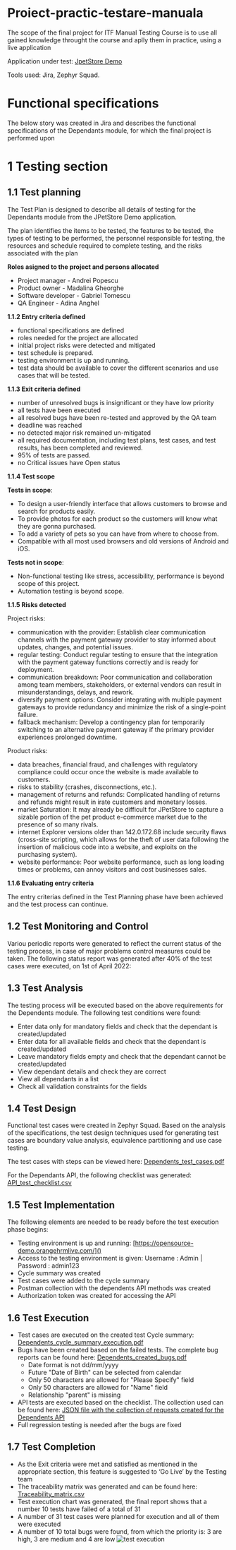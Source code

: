 # Proiect-practic-testare-manuala
The scope of the final project for ITF Manual Testing Course is to use all gained knowledge throught the course and aplly them in practice, using a live application

Application under test: [JpetStore Demo](https://jpetstore.aspectran.com/catalog/)




Tools used: Jira, Zephyr Squad.

# Functional specifications
The below story was created in Jira and describes the functional specifications of the Dependants module, for which the final project is performed upon

# 1 Testing section
## 1.1 Test planning

The Test Plan is designed to describe all details of testing for the Dependants module from the JPetStore Demo application.

The plan identifies the items to be tested, the features to be tested, the types of testing to be performed, the personnel responsible for testing, the resources and schedule required to complete testing, and the risks associated with the plan

**Roles asigned to the project and persons allocated**

- Project manager - Andrei Popescu
- Product owner - Madalina Gheorghe
- Software developer - Gabriel Tomescu
- QA Engineer - Adina Anghel

**1.1.2 Entry criteria defined**

- functional specifications are defined
- roles needed for the project are allocated
- initial project risks were detected and mitigated
- test schedule is prepared.
- testing environment is up and running.
- test data should be available to cover the different scenarios and use cases that will be tested.

**1.1.3 Exit criteria defined**

- number of unresolved bugs is insignificant or they have low priority
- all tests have been executed
- all resolved bugs have been re-tested and approved by the QA team
- deadline was reached
- no detected major risk remained un-mitigated
- all required documentation, including test plans, test cases, and test results, has been completed and reviewed.
- 95% of tests are passed.
- no Critical issues have Open status


**1.1.4 Test scope**

 **Tests in scope**:
 
- To design a user-friendly interface that allows customers to browse and search for products easily.
- To provide photos for each product so the customers will know what they are gonna purchased.
- To add a variety of pets so you can have from where to choose from.
- Compatible with all most used browsers and old versions of Android and iOS.

 **Tests not in scope**: 

- Non-functional testing like stress, accessibility, performance is beyond scope of this project.
- Automation testing is beyond scope.

**1.1.5 Risks detected**

 Project risks:
  
- communication with the provider: Establish clear communication channels with the payment gateway provider to stay informed about updates, changes, and potential issues.
- regular testing: Conduct regular testing to ensure that the integration with the payment gateway functions correctly and is ready for deployment.
- communication breakdown: Poor communication and collaboration among team members, stakeholders, or external vendors can result in misunderstandings, delays, and rework.
- diversify payment options: Consider integrating with multiple payment gateways to provide redundancy and minimize the risk of a single-point failure.
- fallback mechanism: Develop a contingency plan for temporarily switching to an alternative payment gateway if the primary provider experiences prolonged downtime.
  
 Product risks:
  
- data breaches, financial fraud, and challenges with regulatory compliance could occur once the website is made available to customers.
- risks to stability (crashes, disconnections, etc.).
- management of returns and refunds: Complicated handling of returns and refunds might result in irate customers and monetary losses.
- market Saturation: It may already be difficult for JPetStore to capture a sizable portion of the pet product e-commerce market due to the presence of so many rivals.
- internet Explorer versions older than 142.0.172.68 include security flaws (cross-site scripting, which allows for the theft of user data following the insertion of malicious code into a website, and exploits on the purchasing system).
- website performance: Poor website performance, such as long loading times or problems, can annoy visitors and cost businesses sales.

**1.1.6 Evaluating entry criteria**

The entry criterias defined in the Test Planning phase have been achieved and the test process can continue.

## 1.2 Test Monitoring and Control
Variou periodic reports were generated to reflect the current status of the testing process, in case of major problems control measures could be taken. The following status report was generated after 40% of the test cases were executed, on 1st of April 2022:

## 1.3 Test Analysis
The testing process will be executed based on the above requirements for the Dependents module. The following test conditions were found:

- Enter data only for mandatory fields and check that the dependant is created/updated
- Enter data for all available fields and check that the dependant is created/updated
- Leave mandatory fields empty and check that the dependant cannot be created/updated
- View dependant details and check they are correct
- View all dependants in a list
- Check all validation constraints for the fields

## 1.4 Test Design
Functional test cases were created in Zephyr Squad. Based on the analysis of the specifications, the test design techniques used for generating test cases are boundary value analysis, equivalence partitioning and use case testing.

The test cases with steps can be viewed here: [Dependents_test_cases.pdf]()

For the Dependants API, the following checklist was generated: [API_test_checklist.csv]()

## 1.5 Test Implementation
The following elements are needed to be ready before the test execution phase begins:

- Testing environment is up and running: [https://opensource-demo.orangehrmlive.com/]()
- Access to the testing environment is given: Username : Admin | Password : admin123
- Cycle summary was created
- Test cases were added to the cycle summary
- Postman collection with the dependents API methods was created
- Authorization token was created for accessing the API

## 1.6 Test Execution
- Test cases are executed on the created test Cycle summary: [Dependents_cycle_summary_execution.pdf]()
- Bugs have been created based on the failed tests. The complete bug reports can be found here: [Dependents_created_bugs.pdf]()
  - Date format is not dd/mm/yyyy
  - Future "Date of Birth" can be selected from calendar
  - Only 50 characters are allowed for "Please Specify" field
  - Only 50 characters are allowed for "Name" field
  - Relationship "parent" is missing
- API tests are executed based on the checklist. The collection used can be found here: [JSON file with the collection of requests created for the Dependents API]()
- Full regression testing is needed after the bugs are fixed

## 1.7 Test Completion
- As the Exit criteria were met and satisfied as mentioned in the appropriate section, this feature is suggested to ‘Go Live’ by the Testing team
- The traceability matrix was generated and can be found here: [Traceability_matrix.csv](https://github.com/Adinaadd27/Proiect-Practic-Testare-Manuala/blob/main/Proiect%20Final/Traceability_Matrix..xlsx)
- Test execution chart was generated, the final report shows that a number 10 tests have failed of a total of 31
- A number of 31 test cases were planned for execution and all of them were executed
- A number of 10 total bugs were found, from which the priority is: 3 are high, 3 are medium and 4 are low
  ![test execution](https://github.com/Adinaadd27/Proiect-Practic-Testare-Manuala/assets/133696127/107c9c75-c89e-4642-adbb-8fcbeea6ae10)



